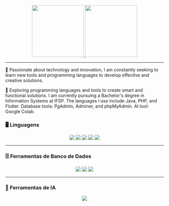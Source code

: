 <div align="center">
  <a href="https://github.com/CALLEGARii">
    <img height="165em" src="https://github-readme-stats.vercel.app/api?username=CALLEGARii&show_icons=true&theme=midnight-purple&include_all_commits=true&count_private=true&title_color=4169e1&text_color=4169e1"/>
    <img height="165em" src="https://github-readme-stats.vercel.app/api/top-langs/?username=CALLEGARii&layout=compact&theme=midnight-purple&title_color=4169e1&text_color=4169e1"/>
  </a>
</div>

---
🎯 Passionate about technology and innovation, I am constantly seeking to learn new tools and programming languages to develop effective and creative solutions.

🚀 Exploring programming languages and tools to create smart and functional solutions.
I am currently pursuing a Bachelor's degree in Information Systems at IFSP.
The languages I use include Java, PHP, and Flutter.
Database tools: PgAdmin, Adminer, and phpMyAdmin.
AI tool: Google Colab.

### 🖥️ Linguagens
<div align="center">
  <img src="https://img.shields.io/badge/HTML5-E34F26?style=for-the-badge&logo=html5&logoColor=white">
  <img src="https://img.shields.io/badge/CSS3-1572B6?style=for-the-badge&logo=css3&logoColor=white">
  <img src="https://img.shields.io/badge/PHP-777BB4?style=for-the-badge&logo=php&logoColor=white">
  <img src="https://img.shields.io/badge/Java-007396?style=for-the-badge&logo=java&logoColor=white">
  <img src="https://img.shields.io/badge/Node.js-339933?style=for-the-badge&logo=nodedotjs&logoColor=white">
</div>

---

### 🗄️ Ferramentas de Banco de Dados
<div align="center">
  <img src="https://img.shields.io/badge/Adminer-345678?style=for-the-badge&logo=adminer&logoColor=white">
  <img src="https://img.shields.io/badge/pgAdmin-336791?style=for-the-badge&logo=postgresql&logoColor=white">
  <img src="https://img.shields.io/badge/phpMyAdmin-6C78AF?style=for-the-badge&logo=phpmyadmin&logoColor=white">
</div>

---

### 🤖 Ferramentas de IA
<div align="center">
  <img src="https://img.shields.io/badge/Google%20Colab-F9AB00?style=for-the-badge&logo=googlecolab&logoColor=black">
</div>
